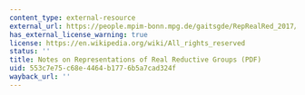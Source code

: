 ```yaml
---
content_type: external-resource
external_url: https://people.mpim-bonn.mpg.de/gaitsgde/RepRealRed_2017/Notes.pdf
has_external_license_warning: true
license: https://en.wikipedia.org/wiki/All_rights_reserved
status: ''
title: Notes on Representations of Real Reductive Groups (PDF)
uid: 553c7e75-c68e-4464-b177-6b5a7cad324f
wayback_url: ''
---
```

